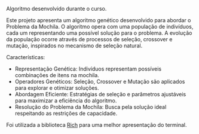 Algoritmo desenvolvido durante o curso.

Este projeto apresenta um algoritmo genético desenvolvido para abordar o Problema da Mochila.
O algoritmo opera com uma população de indivíduos, cada um representando uma possível solução para o problema. 
A evolução da população ocorre através de processos de seleção, crossover e mutação, inspirados no mecanismo de seleção natural.

Características:

  * Representação Genética: Indivíduos representam possíveis combinações de itens na mochila.
  * Operadores Genéticos: Seleção, Crossover e Mutação são aplicados para explorar e otimizar soluções.
  * Abordagem Eficiente: Estratégias de seleção e parâmetros ajustáveis para maximizar a eficiência do algoritmo.
  * Resolução do Problema da Mochila: Busca pela solução ideal respeitando as restrições de capacidade.

Foi utilizada a biblioteca [Rich](https://rich.readthedocs.io/en/stable/introduction.html) para uma melhor apresentação do terminal.
